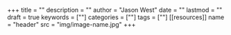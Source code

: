 +++
title = ""
description = ""
author = "Jason West"
date = ""
lastmod = ""
draft = true
keywords = [""]
categories = [""]
tags = [""]
[[resources]]
  name = "header"
  src = "img/image-name.jpg"
+++
